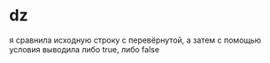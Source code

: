 # dz
 я сравнила исходную строку с перевёрнутой, а затем с помощью условия выводила либо true, либо false 
